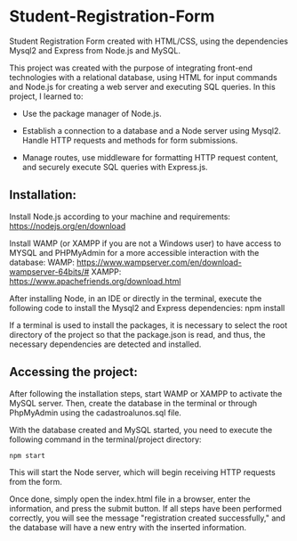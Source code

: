 # Student-Registration-Form
Student Registration Form created with HTML/CSS, using the dependencies Mysql2 and Express from Node.js and MySQL.

This project was created with the purpose of integrating front-end technologies with a relational database, using HTML for input commands and Node.js for creating a web server and executing SQL queries. In this project, I learned to:

* Use the package manager of Node.js.

* Establish a connection to a database and a Node server using Mysql2.
Handle HTTP requests and methods for form submissions.

* Manage routes, use middleware for formatting HTTP request content, and securely execute SQL queries with Express.js.

## Installation:
Install Node.js according to your machine and requirements:
https://nodejs.org/en/download

Install WAMP (or XAMPP if you are not a Windows user) to have access to MYSQL and PHPMyAdmin for a more accessible interaction with the database:
WAMP: https://www.wampserver.com/en/download-wampserver-64bits/#
XAMPP: https://www.apachefriends.org/download.html

After installing Node, in an IDE or directly in the terminal, execute the following code to install the Mysql2 and Express dependencies:
npm install

If a terminal is used to install the packages, it is necessary to select the root directory of the project so that the package.json is read, and thus, the necessary dependencies are detected and installed.

## Accessing the project:

After following the installation steps, start WAMP or XAMPP to activate the MySQL server. Then, create the database in the terminal or through PhpMyAdmin using the cadastroalunos.sql file.

With the database created and MySQL started, you need to execute the following command in the terminal/project directory:

`npm start`

This will start the Node server, which will begin receiving HTTP requests from the form.

Once done, simply open the index.html file in a browser, enter the information, and press the submit button. If all steps have been performed correctly, you will see the message "registration created successfully," and the database will have a new entry with the inserted information.
